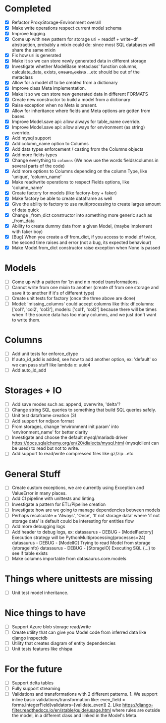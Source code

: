 # Completed
- [x] Refactor ProxyStorage-Environment overall
- [x] Make write operations respect current model schema
- [x] Improve logging.
- [x] Come up with new pattern for storage uri + readdf + write+df abstraction, probably a mixin
  could do: since most SQL databases will share the same mixin
- [x] Fix how uri is generated
- [x] Make it so we can store newly generated data in different storage
- [x] Investigate whether ModelBase metaclass' function columns, calculate_data, exists,
  ~~ensure_exists~~ ...etc should be out of the metaclass
- [x] Allow for a model df to be created from a dictionary
- [x] Improve class Meta implementation.
- [x] Make it so we can store new generated data in different FORMATS
- [x] Create new constructor to build a model from a dictionary
- [x] Raise exception when no Meta is present.
- [x] Allow for inheritance where fields and Meta options are gotten from bases.
- [x] Improve Model.save api: allow always for table_name override.
- [x] Improve Model.save api: allow always for environment (as string) override.
- [x] Add mysql support
- [x] Add column_name option to Columns
- [x] Add data types enforcement / casting from the Columns objects
- [x] Add more fields types
- [x] Change everything to `columns` (We now use the words fields/columns in several parts of the code)
- [x] Add more options to Columns depending on the column Type, like 'unique',  'column_name'
- [x] Make read/write operations to respect Fields options, like 'column_name'
- [x] Create factory for models (like factory-boy + faker)
- [x] Make factory be able to create dataframe as well
- [x] Give the ability to factory to use multiprocessing to create larges amount of data quick
- [x] Change _from_dict constructor into something more generic such as _from_data
- [x] Ability to create dummy data from a given Model, (maybe implement with faker boy)
- [x] [Bug] When you create a df from_dict, if you access to model.df twice, the second time raises
  and error (not a bug, its expected behaviour)
- [x] Make Model.from_dict constructor raise exception when None is passed

# Models
- [ ] Come up with a pattern for 1:n and n:n model transformations.
- [ ] Cannot write from one mixin to another (create df from one storage and save it to another if it's of different type)
- [ ] Create unit tests for factory (once the three above are done) 
- [ ] Model: 'missing_columns' could accept columns like this:
df.columns: ['col1', 'col2', 'col3'], models: ['col1', 'col2'] because there will be times when if the source data 
has too many columns, and we just don't want to write them.

# Columns
- [ ] Add unit tests for enforce_dtype
- [ ] If auto_id_add is added, see how to add another option, ex: 'default' so we can pass stuff like lambda x: uuid4
- [ ] Add auto_id_add

# Storages + IO
- [ ] Add save modes such as: append, overwrite, 'delta'?
- [ ] Change string SQL queries to something that build SQL queries safely.
- [ ] Unit test dataframe creation (3)
- [ ] Add support for ndjson format
- [ ] From storages, change 'environment init param' into 'environment_name' for better clarity
- [ ] Investigate and choose the default mysql/mariadb driver https://docs.sqlalchemy.org/en/20/dialects/mysql.html (mysqlclient can be used)
to read but not to write.
- [ ] Add support to read/write compressed files like gz/zip ..etc

# General Stuff
- [ ] Create custom exceptions, we are currently using Exception and ValueError in many places. 
- [ ] Add CI pipeline with unittests and linting.
- [ ] Investigate a pattern for ETL/Pipeline creation
- [ ] Investigate how are we going to manage dependencies between models
- [ ] Perhaps recalculate = 'Always', 'Once', 'If not storage data' where 'if not storage data' is default could be interesting for entities flow
- [ ] Add more debugging logs
- [ ] Add header to debug logs, ex: 
datasaurus - DEBUG - [ModelFactory] Execution strategy will be PythonMultiprocessing(processes=24)
datasaurus - DEBUG - [ModelIO] Trying to read Model from storage {storageinfo}
datasaurus - DEBUG - [StorageIO] Executing SQL {...} to see if table exists
- [ ] Make columns importable from datasaurus.core.models

# Things where unittests are missing
- [ ] Unit test model inheritance.


# Nice things to have
- [ ] Support Azure blob storage read/write
- [ ] Create utility that can give you Model code from inferred data like django inspectdb
- [ ] Utility that creates diagram of entity dependencies
- [ ] Unit tests features like chispa

# For the future
- [ ] Support delta tables
- [ ] Fully support streaming
- [ ] Validations and transformations with 2 different patterns.
      1. We support inline basic validations/transformation like:
      even_field = forms.IntegerField(validators=[validate_even])
      2. Like https://django-filter.readthedocs.io/en/stable/guide/usage.html
        where rules are outside the model, in a different class and linked in the
        Model's Meta.

